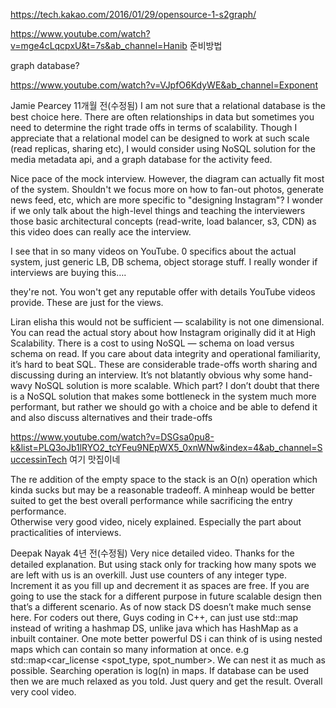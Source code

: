 https://tech.kakao.com/2016/01/29/opensource-1-s2graph/

https://www.youtube.com/watch?v=mge4cLqcpxU&t=7s&ab_channel=Hanib
준비방법

graph database?

https://www.youtube.com/watch?v=VJpfO6KdyWE&ab_channel=Exponent


Jamie Pearcey
11개월 전(수정됨)
I am not sure that a relational database is the best choice here. There are often relationships in data but sometimes you need to determine the right trade offs in terms of scalability. Though I appreciate that a relational model can be designed to work at such scale (read replicas, sharing etc), 
I would consider using NoSQL solution for the media metadata api, and a graph database for the activity feed.

Nice pace of the mock interview. However, the diagram can actually fit most of the system. Shouldn't we focus more on how to fan-out photos,
generate news feed, etc, which are more specific to "designing Instagram"? I wonder if we only talk about the high-level things and teaching the interviewers 
those basic architectural concepts (read-write, load balancer, s3, CDN) 
as this video does can really ace the interview.

I see that in so many videos on YouTube. 0 specifics about the actual system, just generic LB, DB schema, object storage stuff. 
I really wonder if interviews are buying this….


they're not. You won't get any reputable offer with details YouTube videos provide. These are just for the views.


Liran elisha this would not be sufficient — scalability is not one dimensional. You can read the actual story about how Instagram originally did it at High Scalability.
There is a cost to using NoSQL — schema on load versus schema on read. If you care about data integrity and operational familiarity,
it’s hard to beat SQL. These are considerable trade-offs worth sharing and discussing during an interview. 
It’s not blatantly obvious why some hand-wavy NoSQL solution is more scalable. Which part? 
I don’t doubt that there is a NoSQL solution that makes some bottleneck in the system much more performant, 
but rather we should go with a choice and be able to defend it and also discuss alternatives and their trade-offs

https://www.youtube.com/watch?v=DSGsa0pu8-k&list=PLQ3oJb1lRYO2_tcYFeu9NEpWX5_0xnWNw&index=4&ab_channel=SuccessinTech
여기 맛집이네


The re addition of the empty space to the stack is an O(n) operation which kinda sucks but may be a reasonable tradeoff.
A minheap would be better suited to get the best overall performance while sacrificing the entry performance.  
Otherwise very good video, nicely explained. Especially the part about practicalities of interviews.



Deepak Nayak
4년 전(수정됨)
Very nice detailed video. Thanks for the detailed explanation.
But using stack only for tracking how many spots we are left with us is an overkill. Just use counters of any integer type. Increment it as you fill up and decrement it as spaces are free. If you are going to use the stack for a different purpose in future scalable design then that’s a different scenario. As of now stack DS doesn’t make much sense here.
For coders out there, Guys coding in C++, can just use std::map instead of writing a hashmap DS, unlike java which has HashMap as a inbuilt container.
One mote better powerful DS i can think of is using nested maps which can contain so many information at once. e.g 
std::map<car_license <spot_type, spot_number>. We can nest it as much as possible. Searching operation is log(n) in maps.
If database can be used then we are much relaxed as you told. Just query and get the result.
Overall very cool video.

